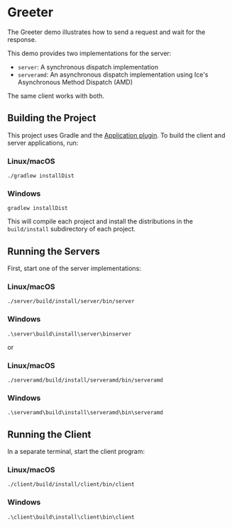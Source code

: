 # Greeter

The Greeter demo illustrates how to send a request and wait for the response.

This demo provides two implementations for the server:
- `server`: A synchronous dispatch implementation
- `serveramd`: An asynchronous dispatch implementation using Ice's Asynchronous Method Dispatch (AMD)

The same client works with both.

## Building the Project

This project uses Gradle and the [Application plugin]. To build the client and server applications, run:

### Linux/macOS

```shell
./gradlew installDist
```

### Windows

```shell
gradlew installDist
```

This will compile each project and install the distributions in the `build/install` subdirectory of each project.

## Running the Servers

First, start one of the server implementations:

### Linux/macOS

```shell
./server/build/install/server/bin/server
```

### Windows

```shell
.\server\build\install\server\binserver
```

or

### Linux/macOS

```shell
./serveramd/build/install/serveramd/bin/serveramd
```

### Windows

```shell
.\serveramd\build\install\serveramd\bin\serveramd
```

## Running the Client

In a separate terminal, start the client program:

### Linux/macOS

```shell
./client/build/install/client/bin/client
```

### Windows

```shell
.\client\build\install\client\bin\client
```

[Application plugin]: https://docs.gradle.org/current/userguide/application_plugin.html
